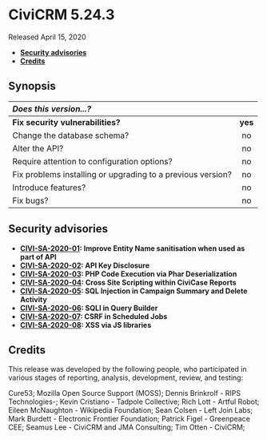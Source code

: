 # CiviCRM 5.24.3

Released April 15, 2020

- **[Security advisories](#security)**
- **[Credits](#credits)**

## <a name="synopsis"></a>Synopsis

| *Does this version...?*                                         |         |
|:--------------------------------------------------------------- |:-------:|
| **Fix security vulnerabilities?**                               | **yes** |
| Change the database schema?                                     |   no    |
| Alter the API?                                                  |   no    |
| Require attention to configuration options?                     |   no    |
| Fix problems installing or upgrading to a previous version?     |   no    |
| Introduce features?                                             |   no    |
| Fix bugs?                                                       |   no    |

## <a name="security"></a>Security advisories

- **[CIVI-SA-2020-01](https://d8.civicrm.org/advisory/civi-sa-2020-01): Improve Entity Name sanitisation when used as part of API**
- **[CIVI-SA-2020-02](https://d8.civicrm.org/advisory/civi-sa-2020-02): API Key Disclosure**
- **[CIVI-SA-2020-03](https://d8.civicrm.org/advisory/civi-sa-2020-03): PHP Code Execution via Phar Deserialization**
- **[CIVI-SA-2020-04](https://d8.civicrm.org/advisory/civi-sa-2020-04): Cross Site Scripting within CiviCase Reports**
- **[CIVI-SA-2020-05](https://d8.civicrm.org/advisory/civi-sa-2020-05): SQL Injection in Campaign Summary and Delete Activity**
- **[CIVI-SA-2020-06](https://d8.civicrm.org/advisory/civi-sa-2020-06): SQLI in Query Builder**
- **[CIVI-SA-2020-07](https://d8.civicrm.org/advisory/civi-sa-2020-07): CSRF in Scheduled Jobs**
- **[CIVI-SA-2020-08](https://d8.civicrm.org/advisory/civi-sa-2020-08): XSS via JS libraries**

## <a name="credits"></a>Credits

This release was developed by the following people, who participated in
various stages of reporting, analysis, development, review, and testing:

Cure53; Mozilla Open Source Support (MOSS); Dennis Brinkrolf - RIPS Technologies-;
Kevin Cristiano - Tadpole Collective; Rich Lott - Artful Robot;
Eileen McNaughton - Wikipedia Foundation; Sean Colsen - Left Join Labs;
Mark Burdett - Electronic Frontier Foundation; Patrick Figel - Greenpeace CEE; 
Seamus Lee - CiviCRM and JMA Consulting; Tim Otten - CiviCRM;
